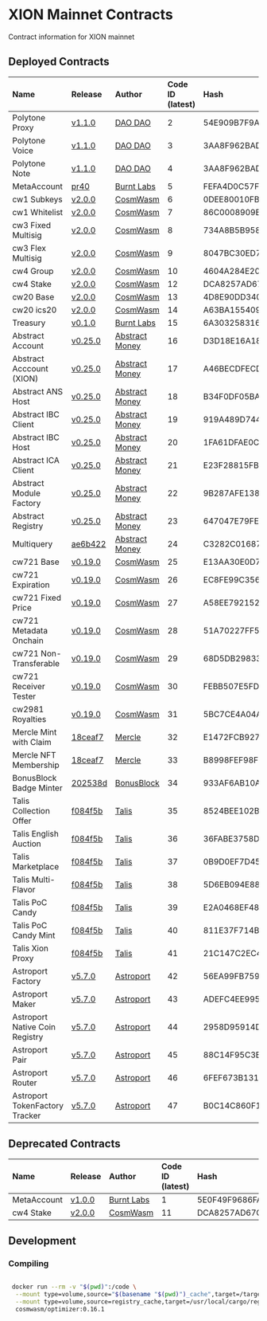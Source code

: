 # XION Mainnet Contracts

Contract information for XION mainnet

## Deployed Contracts

| Name                           | Release                                                                                                            | Author                                    | Code ID (latest) | Hash                                                             | Governance Proposal |
|:-------------------------------|:-------------------------------------------------------------------------------------------------------------------|:------------------------------------------|:-----------------|:-----------------------------------------------------------------|:--------------------|
| Polytone Proxy                 | [v1.1.0](https://github.com/DA0-DA0/polytone/releases/tag/v1.1.0)                                                  | [DAO DAO](https://daodao.zone/)           | 2                | 54E909B7F9AB191A0A0DB2040E09C8CFAB45DB75CA22852098531EC301878FC2 | Genesis             |
| Polytone Voice                 | [v1.1.0](https://github.com/DA0-DA0/polytone/releases/tag/v1.1.0)                                                  | [DAO DAO](https://daodao.zone/)           | 3                | 3AA8F962BADEB899DB4BC6E5931C852473B5719DBA5AFF5DC26C66CDE1ED250E | Genesis             |
| Polytone Note                  | [v1.1.0](https://github.com/DA0-DA0/polytone/releases/tag/v1.1.0)                                                  | [DAO DAO](https://daodao.zone/)           | 4                | 3AA8F962BADEB899DB4BC6E5931C852473B5719DBA5AFF5DC26C66CDE1ED250E | Genesis             | 
| MetaAccount                    | [pr40](https://github.com/burnt-labs/contracts/pull/40)                                                            | [Burnt Labs](https://burnt.com)           | 5                | FEFA4D0C57F6CA47A5D89C6F077A176D26027DB4EEFA758A929DD4C4AAF17D1B | Genesis             |
| cw1 Subkeys                    | [v2.0.0](https://github.com/CosmWasm/cw-plus/releases/tag/v2.0.0)                                                  | [CosmWasm](https://cosmwasm.com/)         | 6                | 0DEE80010FB15A7A03FC1153389DC1EEC36482B8D872B0640B8762C14E5C3CF8 | Genesis             |
| cw1 Whitelist                  | [v2.0.0](https://github.com/CosmWasm/cw-plus/releases/tag/v2.0.0)                                                  | [CosmWasm](https://cosmwasm.com/)         | 7                | 86C0008909BEB14147FA99F66CA1AFB674FDCD737CCAD89C47EA2C95966F747E | Genesis             |
| cw3 Fixed Multisig             | [v2.0.0](https://github.com/CosmWasm/cw-plus/releases/tag/v2.0.0)                                                  | [CosmWasm](https://cosmwasm.com/)         | 8                | 734A8B5B958D9F3A9D97CAAEA93AAE409BD7FF21648B35B3F9A40F6DF0C39C00 | Genesis             |
| cw3 Flex Multisig              | [v2.0.0](https://github.com/CosmWasm/cw-plus/releases/tag/v2.0.0)                                                  | [CosmWasm](https://cosmwasm.com/)         | 9                | 8047BC30ED7129F24D4A89E7527C4926D3363A6BA038830A592A2041301553CF | Genesis             |
| cw4 Group                      | [v2.0.0](https://github.com/CosmWasm/cw-plus/releases/tag/v2.0.0)                                                  | [CosmWasm](https://cosmwasm.com/)         | 10               | 4604A284E209C2FE320F223B9FD29805A0E8F2CF8EA7B01FAC28C3EFC4EE63F0 | Genesis             |
| cw4 Stake                      | [v2.0.0](https://github.com/CosmWasm/cw-plus/releases/tag/v2.0.0)                                                  | [CosmWasm](https://cosmwasm.com/)         | 12               | DCA8257AD67CCB15B4A61A882131B9D3FDD0DD178B121BB51BBDA35B682C6653 | Genesis             |
| cw20 Base                      | [v2.0.0](https://github.com/CosmWasm/cw-plus/releases/tag/v2.0.0)                                                  | [CosmWasm](https://cosmwasm.com/)         | 13               | 4D8E90DD340993033F1B9E8E3A3EE7F8673C582CA9BCDD8C8CF3C7470D6537D5 | Genesis             |
| cw20 ics20                     | [v2.0.0](https://github.com/CosmWasm/cw-plus/releases/tag/v2.0.0)                                                  | [CosmWasm](https://cosmwasm.com/)         | 14               | A63BA1554095B6AC04D2F08246ABCCFA7F1C2276BF19F52A943EE5B85FD7749B | Genesis             |
| Treasury                       | [v0.1.0](https://github.com/burnt-labs/contracts/commit/8224140b66da51fcdef25227a195d2dee16cc422)                  | [Burnt Labs](https://burnt.com)           | 15               | 6A30325831651208E07F9A9F6FE5B29ADD99D6EDBDF5601C4AF9856D287E56E6 | Genesis             |
| Abstract Account               | [v0.25.0](https://github.com/AbstractSDK/abstract/releases/tag/v0.25.0)                                            | [Abstract Money](https://abstract.money/) | 16               | D3D18E16A185FD5D82A510D2D51E8849E1135A1EF23090738ED90CE1F2E377DA | Genesis             |
| Abstract Acccount (XION)       | [v0.25.0](https://github.com/AbstractSDK/abstract/releases/tag/v0.25.0)                                            | [Abstract Money](https://abstract.money/) | 17               | A46BECDFECDECF94837B3D424826E78A483AF4F1E248EA378BFD5D702C5761AD | Genesis             |
| Abstract ANS Host              | [v0.25.0](https://github.com/AbstractSDK/abstract/releases/tag/v0.25.0)                                            | [Abstract Money](https://abstract.money/) | 18               | B34F0DF05BAC1D769A87389B7856554751B5608D485943E98BC526A4C3322ADB | Genesis             |
| Abstract IBC Client            | [v0.25.0](https://github.com/AbstractSDK/abstract/releases/tag/v0.25.0)                                            | [Abstract Money](https://abstract.money/) | 19               | 919A489D744E4384FDC9E3706AA7C37E80A25D39083FF028956BA300AD9AC2E8 | Genesis             |
| Abstract IBC Host              | [v0.25.0](https://github.com/AbstractSDK/abstract/releases/tag/v0.25.0)                                            | [Abstract Money](https://abstract.money/) | 20               | 1FA61DFAE0CF886FEB9EA6A5AFFAA84F478781B243D57B2CBFBDB01F9395AF5B | Genesis             |
| Abstract ICA Client            | [v0.25.0](https://github.com/AbstractSDK/abstract/releases/tag/v0.25.0)                                            | [Abstract Money](https://abstract.money/) | 21               | E23F28815FB7673BA3C78AA81E2C738F648A7A610111341E60A1B29E2306B8E3 | Genesis             |
| Abstract Module Factory        | [v0.25.0](https://github.com/AbstractSDK/abstract/releases/tag/v0.25.0)                                            | [Abstract Money](https://abstract.money/) | 22               | 9B287AFE1380CB886B161C66582255BF03DAD5EACFD27DF24FE89ADB81D2436D | Genesis             |
| Abstract Registry              | [v0.25.0](https://github.com/AbstractSDK/abstract/releases/tag/v0.25.0)                                            | [Abstract Money](https://abstract.money/) | 23               | 647047E79FEAF28D36A49372877703555C80F5B45B18C9ADB8BBBCFBCA421CD5 | Genesis             |
| Multiquery                     | [ae6b422](https://github.com/AbstractSDK/multiquery/commit/ae6b4225c9a3086a4f353522f5b03343138b16e1)               | [Abstract Money](https://abstract.money/) | 24               | C3282C016874B7FE7F4127F0695D42003C92EBA1C1BB10CC16BC584BAB186205 | Genesis             |
| cw721 Base                     | [v0.19.0](https://github.com/public-awesome/cw-nfts/releases/tag/v0.19.0)                                          | [CosmWasm](https://cosmwasm.com/)         | 25               | E13AA30E0D70EA895B294AD1BC809950E60FE081B322B1657F75B67BE6021B1C | Genesis             |
| cw721 Expiration               | [v0.19.0](https://github.com/public-awesome/cw-nfts/releases/tag/v0.19.0)                                          | [CosmWasm](https://cosmwasm.com/)         | 26               | EC8FE99C35618D786C6DC5F83293FC37CD98C4A297CF6AA9D150F64941E6442D | Genesis             |
| cw721 Fixed Price              | [v0.19.0](https://github.com/public-awesome/cw-nfts/releases/tag/v0.19.0)                                          | [CosmWasm](https://cosmwasm.com/)         | 27               | A58EE79215200778768FE3862F7C995B1BE35FBF3AB34C2DE715E5B9D77DCCBB | Genesis             |
| cw721 Metadata Onchain         | [v0.19.0](https://github.com/public-awesome/cw-nfts/releases/tag/v0.19.0)                                          | [CosmWasm](https://cosmwasm.com/)         | 28               | 51A70227FF5DC29C38DC514B0F32BB474ECB82FFFA3C029C6789578A55925143 | Genesis             |
| cw721 Non-Transferable         | [v0.19.0](https://github.com/public-awesome/cw-nfts/releases/tag/v0.19.0)                                          | [CosmWasm](https://cosmwasm.com/)         | 29               | 68D5DB29833B0C25A1DD4C8D837038528E521EF3622D9945FFCB0B70676FCABE | Genesis             |
| cw721 Receiver Tester          | [v0.19.0](https://github.com/public-awesome/cw-nfts/releases/tag/v0.19.0)                                          | [CosmWasm](https://cosmwasm.com/)         | 30               | FEBB507E5FDA85C8C450CF28DCFBCBFB1BF17DECE43B7B7ECAD14D2FAD20C828 | Genesis             |
| cw2981 Royalties               | [v0.19.0](https://github.com/public-awesome/cw-nfts/releases/tag/v0.19.0)                                          | [CosmWasm](https://cosmwasm.com/)         | 31               | 5BC7CE4A04A747FAFD1A139F2DB73E7EAC094C6D3882AF8E055D15FFD3EE67E8 | Genesis             |
| Mercle Mint with Claim         | [18ceaf7](https://github.com/mercledao/MercleCosmwasmContracts/commit/18ceaf7e1a57a1dbf189da6e3a173618d4ea64fa)    | [Mercle](https://mercle.xyz/)             | 32               | E1472FCB9275B908A931A1EA789AA8232EDF275D2EFEA05736BB786180CA91A1 | Genesis             |
| Mercle NFT Membership          | [18ceaf7](https://github.com/mercledao/MercleCosmwasmContracts/commit/18ceaf7e1a57a1dbf189da6e3a173618d4ea64fa)    | [Mercle](https://mercle.xyz/)             | 33               | B8998FEF98FBC7DE80437E41D4F2372CC471237F2D3F0A94F151B195C3418A33 | Genesis             |
| BonusBlock Badge Minter        | [202538d](https://github.com/BBlockLabs/BonusBlock-Minter-SC-Rust/commit/202538de73d52f0ff66a8e2abb9baaad4ee98053) | [BonusBlock](https://www.bonusblock.io/)  | 34               | 933AF6AB10A1024CBC0627C4E31DD87FC37F4C70A76C6C4DE9DB06FBFE229DEF | Genesis             |
| Talis Collection Offer         | [f084f5b](https://github.com/Talis-Art/talis_contracts_v2/commit/f084f5b7950f911b16090dfd38e1c06a177a1da8)         | [Talis](https://talis.art/)               | 35               | 8524BEE102B7E1B6C85D0ED1DE7C47EA9B7AA2B51845D5DFDAB1EA645599B4DD | Genesis             |
| Talis English Auction          | [f084f5b](https://github.com/Talis-Art/talis_contracts_v2/commit/f084f5b7950f911b16090dfd38e1c06a177a1da8)         | [Talis](https://talis.art/)               | 36               | 36FABE3758D19F4285C0B503579FABB06D702B09BCE74CD0FF8AB8987152EE36 | Genesis             |
| Talis Marketplace              | [f084f5b](https://github.com/Talis-Art/talis_contracts_v2/commit/f084f5b7950f911b16090dfd38e1c06a177a1da8)         | [Talis](https://talis.art/)               | 37               | 0B9D0EF7D459A86062A77924EE440ECAC9A0BF21F6A201126032A353C1E19CCF | Genesis             |
| Talis Multi-Flavor             | [f084f5b](https://github.com/Talis-Art/talis_contracts_v2/commit/f084f5b7950f911b16090dfd38e1c06a177a1da8)         | [Talis](https://talis.art/)               | 38               | 5D6EB094E88C8BE613570C612D74951BA9D5BDBD0D772B8987E68AE62D30B9DD | Genesis             |
| Talis PoC Candy                | [f084f5b](https://github.com/Talis-Art/talis_contracts_v2/commit/f084f5b7950f911b16090dfd38e1c06a177a1da8)         | [Talis](https://talis.art/)               | 39               | E2A0468EF483CA32996EA081067169F16DB62B8739410F4DBD996560CA59E1D7 | Genesis             |
| Talis PoC Candy Mint           | [f084f5b](https://github.com/Talis-Art/talis_contracts_v2/commit/f084f5b7950f911b16090dfd38e1c06a177a1da8)         | [Talis](https://talis.art/)               | 40               | 811E37F714B7229BB6731A98EDA48CF4A2438E3CEA4B8BFC31B7F7CAF277B0FD | Genesis             |
| Talis Xion Proxy               | [f084f5b](https://github.com/Talis-Art/talis_contracts_v2/commit/f084f5b7950f911b16090dfd38e1c06a177a1da8)         | [Talis](https://talis.art/)               | 41               | 21C147C2EC45190437367407B22D18717E137722EA3C8C4F410C05E55C403A57 | Genesis             |
| Astroport Factory              | [v5.7.0](https://github.com/astroport-fi/astroport-core/releases/tag/v5.7.0)                                       | [Astroport](https://astroport.fi/)        | 42               | 56EA99FB759B2DF28D18A0B1CFCCD4A0CACBADA3E7254DC2842D188277727CFB | Genesis             |
| Astroport Maker                | [v5.7.0](https://github.com/astroport-fi/astroport-core/releases/tag/v5.7.0)                                       | [Astroport](https://astroport.fi/)        | 43               | ADEFC4EE995B783BC45B0C338A6299A03FDEADB1F69CED4C2B6F22AF07B9EC1A | Genesis             |
| Astroport Native Coin Registry | [v5.7.0](https://github.com/astroport-fi/astroport-core/releases/tag/v5.7.0)                                       | [Astroport](https://astroport.fi/)        | 44               | 2958D95914D24E4856D10877C38740B955C760F86D2B082EDCF19691809D378E | Genesis             |
| Astroport Pair                 | [v5.7.0](https://github.com/astroport-fi/astroport-core/releases/tag/v5.7.0)                                       | [Astroport](https://astroport.fi/)        | 45               | 88C14F95C3BCBB0B8AABC433DC28F49373FD25EAB7141A881AC310BE4B04979D | Genesis             |
| Astroport Router               | [v5.7.0](https://github.com/astroport-fi/astroport-core/releases/tag/v5.7.0)                                       | [Astroport](https://astroport.fi/)        | 46               | 6FEF673B1318C84AC8AB2CA81B2CDCA96B8C8C9D0995B8038D919F539AE7C3CC | Genesis             |
| Astroport TokenFactory Tracker | [v5.7.0](https://github.com/astroport-fi/astroport-core/releases/tag/v5.7.0)                                       | [Astroport](https://astroport.fi/)        | 47               | B0C14C860F1473B007A734DCC4ADBA1D3B52CECC660465670033F6E875014318 | Genesis             |

## Deprecated Contracts

| Name        | Release                                                               | Author                            | Code ID (latest) | Hash                                                             | Governance Proposal |
|:------------|:----------------------------------------------------------------------|:----------------------------------|:-----------------|:-----------------------------------------------------------------|:--------------------|
| MetaAccount | [v1.0.0](https://github.com/burnt-labs/contracts/releases/tag/v1.0.0) | [Burnt Labs](https://burnt.com)   | 1                | 5E0F49F9686FAD66C132031EC6A43EC63AD84A2B6C8A35C555542AC84FC03708 | Genesis             |
| cw4 Stake   | [v2.0.0](https://github.com/CosmWasm/cw-plus/releases/tag/v2.0.0)     | [CosmWasm](https://cosmwasm.com/) | 11               | DCA8257AD67CCB15B4A61A882131B9D3FDD0DD178B121BB51BBDA35B682C6653 | Genesis             |


## Development

### Compiling

```bash

 docker run --rm -v "$(pwd)":/code \
  --mount type=volume,source="$(basename "$(pwd)")_cache",target=/target \
  --mount type=volume,source=registry_cache,target=/usr/local/cargo/registry \
  cosmwasm/optimizer:0.16.1
```